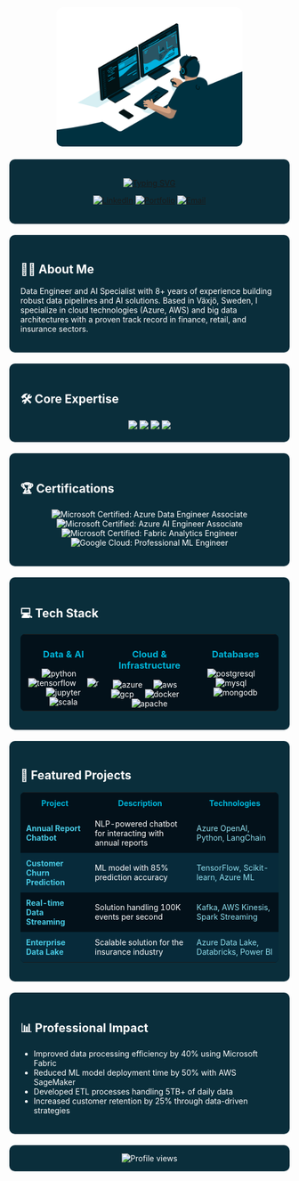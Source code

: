 <div align="center">
  <img height="250" src="https://github.com/surangatj/surangatj/blob/main/me.gif" alt="Data Engineer working with visualizations" style="border-radius: 10px;" />
</div>

<div align="center" style="background-color: #0A2E3B; padding: 20px; border-radius: 10px; margin: 20px 0;">

[![Typing SVG](https://readme-typing-svg.demolab.com?font=Kanit&weight=700&size=38&duration=3000&pause=500&color=00B4D8&center=true&vCenter=true&width=800&lines=Hi%2C+I'm+Suranga;A+passionate+Data+Engineer+%26+AI+Expert+from+Sweden)](https://git.io/typing-svg)

[![LinkedIn](https://img.shields.io/badge/LinkedIn-%230077B5.svg?logo=linkedin&logoColor=white)](https://linkedin.com/in/surangan)
[![Portfolio](https://img.shields.io/badge/Portfolio-000000?logo=About.me&logoColor=white)](https://suranga.xyz)
[![Email](https://img.shields.io/badge/Email-D14836?logo=gmail&logoColor=white)](mailto:suranga4@gmail.com)

</div>

<div style="background-color: #0A2E3B; color: #FFFFFF; padding: 20px; border-radius: 10px; margin: 20px 0;">

## 👨‍💻 About Me

Data Engineer and AI Specialist with 8+ years of experience building robust data pipelines and AI solutions. Based in Växjö, Sweden, I specialize in cloud technologies (Azure, AWS) and big data architectures with a proven track record in finance, retail, and insurance sectors.

</div>

<div style="background-color: #0A2E3B; color: #FFFFFF; padding: 20px; border-radius: 10px; margin: 20px 0;">

## 🛠️ Core Expertise

<div align="center">
  <img src="https://img.shields.io/badge/Data%20Engineering-00B4D8?style=for-the-badge&logo=microsoft-academic&logoColor=white" />
  <img src="https://img.shields.io/badge/Cloud%20Architecture-0077B6?style=for-the-badge&logo=amazon-aws&logoColor=white" />
  <img src="https://img.shields.io/badge/Machine%20Learning-48CAE4?style=for-the-badge&logo=tensorflow&logoColor=white" />
  <img src="https://img.shields.io/badge/Big%20Data-90E0EF?style=for-the-badge&logo=apache&logoColor=black" />
</div>

</div>

<div style="background-color: #0A2E3B; color: #FFFFFF; padding: 20px; border-radius: 10px; margin: 20px 0;">

## 🏆 Certifications

<div align="center">
  
![Microsoft Certified: Azure Data Engineer Associate](https://img.shields.io/badge/Microsoft-Azure_Data_Engineer-00B4D8?style=for-the-badge&logo=microsoft&logoColor=white)
![Microsoft Certified: Azure AI Engineer Associate](https://img.shields.io/badge/Microsoft-Azure_AI_Engineer-0077B6?style=for-the-badge&logo=microsoft&logoColor=white)
![Microsoft Certified: Fabric Analytics Engineer](https://img.shields.io/badge/Microsoft-Fabric_Analytics_Engineer-48CAE4?style=for-the-badge&logo=microsoft&logoColor=white)
![Google Cloud: Professional ML Engineer](https://img.shields.io/badge/Google_Cloud-ML_Engineer-90E0EF?style=for-the-badge&logo=google-cloud&logoColor=black)

</div>

</div>

<div style="background-color: #0A2E3B; color: #FFFFFF; padding: 20px; border-radius: 10px; margin: 20px 0;">

## 💻 Tech Stack

<table align="center" style="background-color: #03111A; border-radius: 8px;">
  <tr>
    <td valign="top" width="33%">
      <h3 align="center" style="color: #00B4D8;">Data & AI</h3>
      <div align="center">
        <img src="https://cdn.jsdelivr.net/gh/devicons/devicon/icons/python/python-original.svg" height="40" alt="python" />
        <img width="12" />
        <img src="https://cdn.jsdelivr.net/gh/devicons/devicon/icons/tensorflow/tensorflow-original.svg" height="40" alt="tensorflow" />
        <img width="12" />
        <img src="https://cdn.jsdelivr.net/gh/devicons/devicon/icons/r/r-original.svg" height="40" alt="r" />
        <img width="12" />
        <img src="https://cdn.jsdelivr.net/gh/devicons/devicon/icons/jupyter/jupyter-original.svg" height="40" alt="jupyter" />
        <img width="12" />
        <img src="https://cdn.jsdelivr.net/gh/devicons/devicon/icons/scala/scala-original.svg" height="40" alt="scala" />
      </div>
    </td>
    <td valign="top" width="33%">
      <h3 align="center" style="color: #00B4D8;">Cloud & Infrastructure</h3>
      <div align="center">
        <img src="https://cdn.jsdelivr.net/gh/devicons/devicon/icons/azure/azure-original.svg" height="40" alt="azure" />
        <img width="12" />
        <img src="https://cdn.jsdelivr.net/gh/devicons/devicon/icons/amazonwebservices/amazonwebservices-original.svg" height="40" alt="aws" />
        <img width="12" />
        <img src="https://cdn.jsdelivr.net/gh/devicons/devicon/icons/googlecloud/googlecloud-original.svg" height="40" alt="gcp" />
        <img width="12" />
        <img src="https://cdn.jsdelivr.net/gh/devicons/devicon/icons/docker/docker-original.svg" height="40" alt="docker" />
        <img width="12" />
        <img src="https://cdn.jsdelivr.net/gh/devicons/devicon/icons/apache/apache-original.svg" height="40" alt="apache" />
      </div>
    </td>
    <td valign="top" width="33%">
      <h3 align="center" style="color: #00B4D8;">Databases</h3>
      <div align="center">
        <img src="https://cdn.jsdelivr.net/gh/devicons/devicon/icons/postgresql/postgresql-original.svg" height="40" alt="postgresql" />
        <img width="12" />
        <img src="https://cdn.jsdelivr.net/gh/devicons/devicon/icons/mysql/mysql-original.svg" height="40" alt="mysql" />
        <img width="12" />
        <img src="https://cdn.jsdelivr.net/gh/devicons/devicon/icons/mongodb/mongodb-original.svg" height="40" alt="mongodb" />
      </div>
    </td>
  </tr>
</table>

</div>

<div style="background-color: #0A2E3B; color: #FFFFFF; padding: 20px; border-radius: 10px; margin: 20px 0;">

## 🚀 Featured Projects

<table style="width:100%; background-color: #03111A; border-radius: 8px;">
  <tr style="background-color: #03111A;">
    <th style="color: #00B4D8; padding: 10px;">Project</th>
    <th style="color: #00B4D8; padding: 10px;">Description</th>
    <th style="color: #00B4D8; padding: 10px;">Technologies</th>
  </tr>
  <tr>
    <td style="color: #48CAE4; padding: 10px;"><strong>Annual Report Chatbot</strong></td>
    <td style="color: #FFFFFF; padding: 10px;">NLP-powered chatbot for interacting with annual reports</td>
    <td style="color: #90E0EF; padding: 10px;">Azure OpenAI, Python, LangChain</td>
  </tr>
  <tr style="background-color: #072A3A;">
    <td style="color: #48CAE4; padding: 10px;"><strong>Customer Churn Prediction</strong></td>
    <td style="color: #FFFFFF; padding: 10px;">ML model with 85% prediction accuracy</td>
    <td style="color: #90E0EF; padding: 10px;">TensorFlow, Scikit-learn, Azure ML</td>
  </tr>
  <tr>
    <td style="color: #48CAE4; padding: 10px;"><strong>Real-time Data Streaming</strong></td>
    <td style="color: #FFFFFF; padding: 10px;">Solution handling 100K events per second</td>
    <td style="color: #90E0EF; padding: 10px;">Kafka, AWS Kinesis, Spark Streaming</td>
  </tr>
  <tr style="background-color: #072A3A;">
    <td style="color: #48CAE4; padding: 10px;"><strong>Enterprise Data Lake</strong></td>
    <td style="color: #FFFFFF; padding: 10px;">Scalable solution for the insurance industry</td>
    <td style="color: #90E0EF; padding: 10px;">Azure Data Lake, Databricks, Power BI</td>
  </tr>
</table>

</div>

<div style="background-color: #0A2E3B; color: #FFFFFF; padding: 20px; border-radius: 10px; margin: 20px 0;">

## 📊 Professional Impact

- Improved data processing efficiency by 40% using Microsoft Fabric
- Reduced ML model deployment time by 50% with AWS SageMaker
- Developed ETL processes handling 5TB+ of daily data
- Increased customer retention by 25% through data-driven strategies

</div>

<div align="center" style="background-color: #0A2E3B; color: #FFFFFF; padding: 15px; border-radius: 10px; margin-top: 20px;">
  <img src="https://komarev.com/ghpvc/?username=surangaprofile&style=flat-square&color=00B4D8" alt="Profile views"/>
</div>